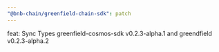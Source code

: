 ```yaml
---
"@bnb-chain/greenfield-chain-sdk": patch
---
```


feat: Sync Types greenfield-cosmos-sdk v0.2.3-alpha.1 and greendfield v0.2.3-alpha.2
